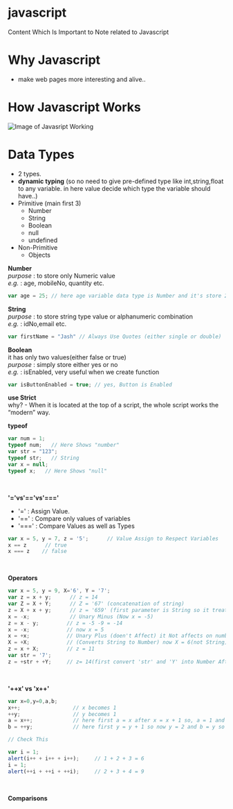 # javascript
Content Which Is Important to Note related to Javascript

# Why Javascript
  * make web pages more interesting and alive..
# How Javascript Works
  ![Image of Javasript Working](https://developer.mozilla.org/en-US/docs/Learn/JavaScript/First_steps/What_is_JavaScript/execution.png)

# Data Types
  * 2 types. <br>
  * **dynamic typing** (so no need to give pre-defined type like int,string,float to any variable. in here value decide which type the variable should have..)
* Primitive (main first 3)
  * Number
  * String
  * Boolean
  * null
  * undefined  
* Non-Primitive
  * Objects <br>

**Number**<br>
  *purpose* : to store only Numeric value <br>
  *e.g.* : age, mobileNo, quantity etc. <br>
  ```javascript
  var age = 25; // here age variable data type is Number and it's store 25
  ```
**String**<br>
*purpose* : to store string type value or alphanumeric combination <br>
*e.g.* : idNo,email etc.
```javascript
var firstName = "Jash" // Always Use Quotes (either single or double)
```

**Boolean**<br>
it has only two values(either false or true)<br>
*purpose* : simply store either yes or no <br>
*e.g.* : isEnabled, very useful when we create function<br>
```javascript
var isButtonEnabled = true; // yes, Button is Enabled
```

**use Strict**<br>
why? - When it is located at the top of a script, the whole script works the “modern” way.<br>

**typeof** <br>
```javascript
var num = 1;
typeof num;   // Here Shows "number"
var str = "123";
typeof str;   // String
var x = null;  
typeof x;   // Here Shows "null"
```
<br>

**'='vs'=='vs'==='**<br>
  * '=' : Assign Value.
  * '==' : Compare only values of variables
  * '===' : Compare Values as well as Types<br>
```javascript
var x = 5, y = 7, z = '5';      // Value Assign to Respect Variables
x == z      // true
x === z    // false
```
<br>

**Operators**<br>

```javascript
var x = 5, y = 9, X='6', Y = '7';
var z = x + y;      // z = 14
var Z = X + Y;      // Z = '67' (concatenation of string)
z = X + x + y;      // z = '659' (first parameter is String so it treats other parameter as a string)
x = -x;             // Unary Minus (Now x = -5)
z = x - y;         // z = -5 -9 = -14
x = -x;            // now x = 5
x = +x;            // Unary Plus (doen't Affect) it Not affects on numbers.
X = +X;            // (Converts String to Number) now X = 6(not String), Unary Plus : Converts Everydatatype to Number datatype
z = x + X;         // z = 11
var str = '7';
z = +str + +Y;     // z= 14(first convert 'str' and 'Y' into Number After that perform binary addition)
```
<br>

**'++x' vs 'x++'**<br>
```javascript
var x=0,y=0,a,b;
x++;                 // x becomes 1
++y;                 // y becomes 1
a = x++;             // here first a = x after x = x + 1 so, a = 1 and x = 2
b = ++y;             // here first y = y + 1 so now y = 2 and b = y so b = 2

// Check This 

var i = 1;
alert(i++ + i++ + i++);     // 1 + 2 + 3 = 6
i = 1;
alert(++i + ++i + ++i);     // 2 + 3 + 4 = 9
```
<br>

**Comparisons**<br>

